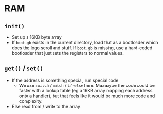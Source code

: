 RAM
===

`init()`
--------
- Set up a 16KB byte array
- If `boot.gb` exists in the current directory, load that as a bootloader
  which does the logo scroll and stuff. If `boot.gb` is missing, use a
  hard-coded bootloader that just sets the registers to normal values.

`get()` / `set()`
-----------------
- If the address is something special, run special code
  - We use `switch` / `match` / `if-else` here. Maaaaybe the code could be
    faster with a lookup table (eg a 16KB array mapping each address onto
    a handler), but that feels like it would be much more code and complexity.
- Else read from / write to the array
